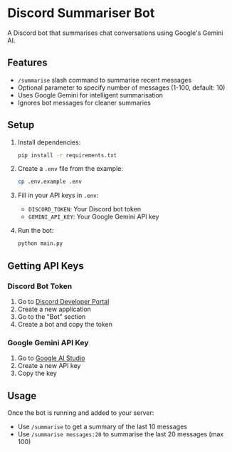 # Discord Summariser Bot

A Discord bot that summarises chat conversations using Google's Gemini AI.

## Features

- `/summarise` slash command to summarise recent messages
- Optional parameter to specify number of messages (1-100, default: 10)
- Uses Google Gemini for intelligent summarisation
- Ignores bot messages for cleaner summaries

## Setup

1. Install dependencies:
   ```bash
   pip install -r requirements.txt
   ```

2. Create a `.env` file from the example:
   ```bash
   cp .env.example .env
   ```

3. Fill in your API keys in `.env`:
   - `DISCORD_TOKEN`: Your Discord bot token
   - `GEMINI_API_KEY`: Your Google Gemini API key

4. Run the bot:
   ```bash
   python main.py
   ```

## Getting API Keys

### Discord Bot Token
1. Go to [Discord Developer Portal](https://discord.com/developers/applications)
2. Create a new application
3. Go to the "Bot" section
4. Create a bot and copy the token

### Google Gemini API Key
1. Go to [Google AI Studio](https://makersuite.google.com/app/apikey)
2. Create a new API key
3. Copy the key

## Usage

Once the bot is running and added to your server:
- Use `/summarise` to get a summary of the last 10 messages
- Use `/summarise messages:20` to summarise the last 20 messages (max 100)